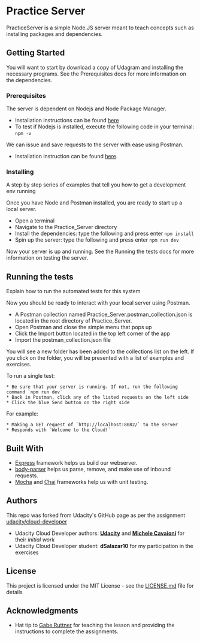 # Practice Server

PracticeServer is a simple Node.JS server meant to teach concepts such as installing packages and dependencies.

## Getting Started

You will want to start by download a copy of Udagram and installing the necessary programs. See the Prerequisites docs for
more information on the dependencies.

### Prerequisites

The server is dependent on Nodejs and Node Package Manager. 
* Installation instructions can be found [here](https://nodejs.org/en/download/)
* To test if Nodejs is installed, execute the following code in your terminal: `npm -v`

We can issue and save requests to the server with ease using Postman. 
* Installation instruction can be found [here](https://www.getpostman.com/downloads/).

### Installing

A step by step series of examples that tell you how to get a development env running

Once you have Node and Postman installed, you are ready to start up a local server.
* Open a terminal
* Navigate to the Practice_Server directory
* Install the dependencies: type the following and press enter `npm install`
* Spin up the server: type the following and press enter `npm run dev`

Now your server is up and running. See the Running the tests docs for more information on testing the server.

## Running the tests

Explain how to run the automated tests for this system

Now you should be ready to interact with your local server using Postman.
* A Postman collection named Practice_Server.postman_collection.json is located in the root directory of Practice_Server.
* Open Postman and close the simple menu that pops up
* Click the Import button located in the top left corner of the app
* Import the postman_collection.json file

You will see a new folder has been added to the collections list on the left.
If you click on the folder, you will be presented with a list of examples and exercises.

To run a single test:
```
* Be sure that your server is running. If not, run the following command `npm run dev`
* Back in Postman, click any of the listed requests on the left side
* Click the blue Send button on the right side
```

For example:
```
* Making a GET request of `http://localhost:8082/` to the server
* Responds with `Welcome to the Cloud!`
```

## Built With

* [Express](https://expressjs.com) framework helps us build our webserver. 
* [body-parser](https://github.com/expressjs/body-parser) helps us parse, remove, and make use of inbound requests.
* [Mocha](https://mochajs.org) and [Chai](https://www.chaijs.com) frameworks help us with unit testing.

## Authors
This repo was forked from Udacity's GitHub page as per the assignment
[udacity/cloud-developer](https://github.com/udacity/cloud-developer/tree/master/course-02)
* Udacity Cloud Developer authors: **[Udacity](https://github.com/eddyudacity)** and **[Michele Cavaioni](https://github.com/Udacavs)** for their *initial work*
* Udacity Cloud Developer student: **dSalazar10** for my participation in the exercises

## License

This project is licensed under the MIT License - see the [LICENSE.md](https://github.com/dSalazar10/App-Udagram/blob/master/LICENSE) file for details

## Acknowledgments

* Hat tip to [Gabe Ruttner](https://github.com/grutt) for teaching the lesson and providing the instructions to complete the assignments.
